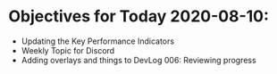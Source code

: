 # Objectives for Today 2020-08-10:

- Updating the Key Performance Indicators
- Weekly Topic for Discord
- Adding overlays and things to DevLog 006: Reviewing progress
